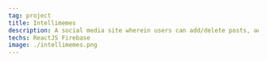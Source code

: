 ```yaml
---
tag: project
title: Intellimemes
description: A social media site wherein users can add/delete posts, add/delete comments, update profile name or pic, and see other people's post. This Website also has authentication and users need to be authenticated in order to like, see comments, and add posts. 
techs: ReactJS Firebase
image: ./intellimemes.png
---
```


